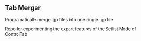 ## Tab Merger

Programatically merge .gp files into one single .gp file

Repo for experimenting the export features of the Setlist Mode of ControlTab

